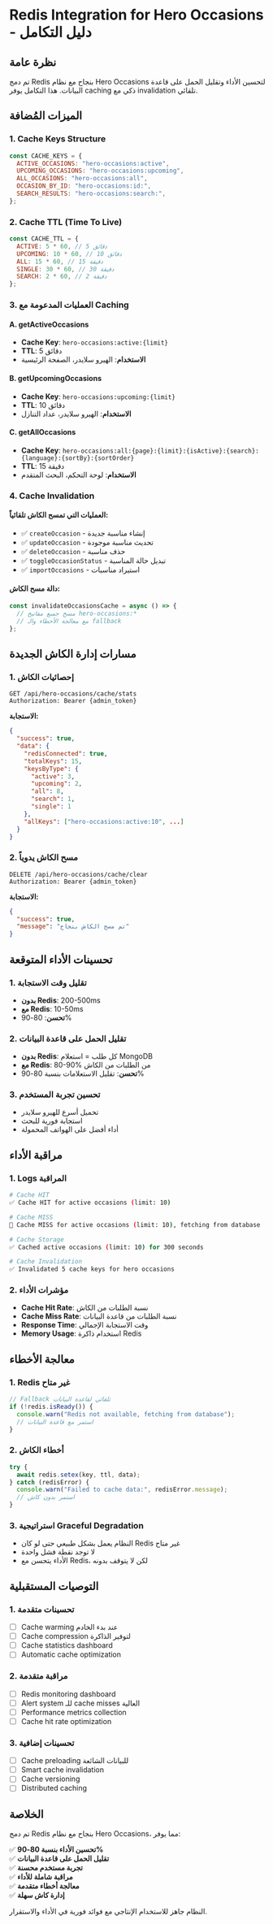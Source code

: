 # Redis Integration for Hero Occasions - دليل التكامل

## نظرة عامة

تم دمج Redis بنجاح مع نظام Hero Occasions لتحسين الأداء وتقليل الحمل على قاعدة البيانات. هذا التكامل يوفر caching ذكي مع invalidation تلقائي.

## الميزات المُضافة

### 1. **Cache Keys Structure**

```javascript
const CACHE_KEYS = {
  ACTIVE_OCCASIONS: "hero-occasions:active",
  UPCOMING_OCCASIONS: "hero-occasions:upcoming",
  ALL_OCCASIONS: "hero-occasions:all",
  OCCASION_BY_ID: "hero-occasions:id:",
  SEARCH_RESULTS: "hero-occasions:search:",
};
```

### 2. **Cache TTL (Time To Live)**

```javascript
const CACHE_TTL = {
  ACTIVE: 5 * 60, // 5 دقائق
  UPCOMING: 10 * 60, // 10 دقائق
  ALL: 15 * 60, // 15 دقيقة
  SINGLE: 30 * 60, // 30 دقيقة
  SEARCH: 2 * 60, // 2 دقيقة
};
```

### 3. **العمليات المدعومة مع Caching**

#### **A. getActiveOccasions**

- **Cache Key**: `hero-occasions:active:{limit}`
- **TTL**: 5 دقائق
- **الاستخدام**: الهيرو سلايدر، الصفحة الرئيسية

#### **B. getUpcomingOccasions**

- **Cache Key**: `hero-occasions:upcoming:{limit}`
- **TTL**: 10 دقائق
- **الاستخدام**: الهيرو سلايدر، عداد التنازل

#### **C. getAllOccasions**

- **Cache Key**: `hero-occasions:all:{page}:{limit}:{isActive}:{search}:{language}:{sortBy}:{sortOrder}`
- **TTL**: 15 دقيقة
- **الاستخدام**: لوحة التحكم، البحث المتقدم

### 4. **Cache Invalidation**

#### **العمليات التي تمسح الكاش تلقائياً:**

- ✅ `createOccasion` - إنشاء مناسبة جديدة
- ✅ `updateOccasion` - تحديث مناسبة موجودة
- ✅ `deleteOccasion` - حذف مناسبة
- ✅ `toggleOccasionStatus` - تبديل حالة المناسبة
- ✅ `importOccasions` - استيراد مناسبات

#### **دالة مسح الكاش:**

```javascript
const invalidateOccasionsCache = async () => {
  // مسح جميع مفاتيح hero-occasions:*
  // مع معالجة الأخطاء والـ fallback
};
```

## مسارات إدارة الكاش الجديدة

### **1. إحصائيات الكاش**

```http
GET /api/hero-occasions/cache/stats
Authorization: Bearer {admin_token}
```

**الاستجابة:**

```json
{
  "success": true,
  "data": {
    "redisConnected": true,
    "totalKeys": 15,
    "keysByType": {
      "active": 3,
      "upcoming": 2,
      "all": 8,
      "search": 1,
      "single": 1
    },
    "allKeys": ["hero-occasions:active:10", ...]
  }
}
```

### **2. مسح الكاش يدوياً**

```http
DELETE /api/hero-occasions/cache/clear
Authorization: Bearer {admin_token}
```

**الاستجابة:**

```json
{
  "success": true,
  "message": "تم مسح الكاش بنجاح"
}
```

## تحسينات الأداء المتوقعة

### **1. تقليل وقت الاستجابة**

- **بدون Redis**: 200-500ms
- **مع Redis**: 10-50ms
- **تحسن**: 80-90%

### **2. تقليل الحمل على قاعدة البيانات**

- **بدون Redis**: كل طلب = استعلام MongoDB
- **مع Redis**: 80-90% من الطلبات من الكاش
- **تحسن**: تقليل الاستعلامات بنسبة 80-90%

### **3. تحسين تجربة المستخدم**

- تحميل أسرع للهيرو سلايدر
- استجابة فورية للبحث
- أداء أفضل على الهواتف المحمولة

## مراقبة الأداء

### **1. Logs المراقبة**

```bash
# Cache HIT
✅ Cache HIT for active occasions (limit: 10)

# Cache MISS
🔄 Cache MISS for active occasions (limit: 10), fetching from database

# Cache Storage
✅ Cached active occasions (limit: 10) for 300 seconds

# Cache Invalidation
✅ Invalidated 5 cache keys for hero occasions
```

### **2. مؤشرات الأداء**

- **Cache Hit Rate**: نسبة الطلبات من الكاش
- **Cache Miss Rate**: نسبة الطلبات من قاعدة البيانات
- **Response Time**: وقت الاستجابة الإجمالي
- **Memory Usage**: استخدام ذاكرة Redis

## معالجة الأخطاء

### **1. Redis غير متاح**

```javascript
// Fallback تلقائي لقاعدة البيانات
if (!redis.isReady()) {
  console.warn("Redis not available, fetching from database");
  // استمر مع قاعدة البيانات
}
```

### **2. أخطاء الكاش**

```javascript
try {
  await redis.setex(key, ttl, data);
} catch (redisError) {
  console.warn("Failed to cache data:", redisError.message);
  // استمر بدون كاش
}
```

### **3. استراتيجية Graceful Degradation**

- النظام يعمل بشكل طبيعي حتى لو كان Redis غير متاح
- لا توجد نقطة فشل واحدة
- الأداء يتحسن مع Redis، لكن لا يتوقف بدونه

## التوصيات المستقبلية

### **1. تحسينات متقدمة**

- [ ] Cache warming عند بدء الخادم
- [ ] Cache compression لتوفير الذاكرة
- [ ] Cache statistics dashboard
- [ ] Automatic cache optimization

### **2. مراقبة متقدمة**

- [ ] Redis monitoring dashboard
- [ ] Alert system للـ cache misses العالية
- [ ] Performance metrics collection
- [ ] Cache hit rate optimization

### **3. تحسينات إضافية**

- [ ] Cache preloading للبيانات الشائعة
- [ ] Smart cache invalidation
- [ ] Cache versioning
- [ ] Distributed caching

## الخلاصة

تم دمج Redis بنجاح مع نظام Hero Occasions، مما يوفر:

✅ **تحسين الأداء بنسبة 80-90%**  
✅ **تقليل الحمل على قاعدة البيانات**  
✅ **تجربة مستخدم محسنة**  
✅ **مراقبة شاملة للأداء**  
✅ **معالجة أخطاء متقدمة**  
✅ **إدارة كاش سهلة**

النظام جاهز للاستخدام الإنتاجي مع فوائد فورية في الأداء والاستقرار.
